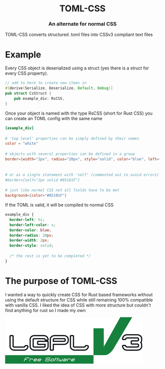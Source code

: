 <h1 align="center">
  TOML-CSS
</h1>
<h3 align="center">
  An alternate for normal CSS
</h3>


TOML-CSS converts structured .toml files into CSSv3 compliant text files




# Example
Every CSS object is deserialized using a struct (yes there is a struct for every CSS property).
```rust
// add to here to create new items in 
#[derive(Serialize, Deserialize, Default, Debug)]
pub struct CsStruct {
    pub example_div: RsCSS,
}
```

Once your object is named with the type RsCSS (short for Rust CSS) you can create an TOML config with the same name
```toml
[example_div]

# 'top level' properties can be simply defined by their names
color = "white"

# objects with several properties can be defined in a group
border={width="2px", radius="20px", style="solid", color="blue", left={set="hi", color="s"}}


# or as a single statement with 'self' (commented out to avoid errors)
#border={self="2px solid #85101F"} 

# just like normal CSS not all fields have to be met
background={color="#85101F"}
```
If the TOML is valid, it will be compiled to normal CSS
```css
example_div {
  border-left: hi;
  border-left-color: s;
  border-color: blue;
  border-radius: 20px;
  border-width: 2px;
  border-style: solid;
  
  /* the rest is yet to be completed */
}
```

# The purpose of TOML-CSS
I wanted a way to quickly create CSS for Rust based frameworks without using the default structure for CSS while still remaining 100% compatible with vanilla CSS.
I liked the idea of CSS with more structure but couldn't find anything for rust so I made my own


![LGPLv3 Badge](/README_RESOURCES/LGPLv3%20Logo.svg)
